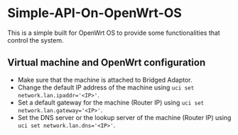 # Simple-API-On-OpenWrt-OS
This is a simple built for OpenWrt OS to provide some functionalities that control the system.

## Virtual machine and OpenWrt configuration

- Make sure that the machine is attached to Bridged Adaptor.
- Change the default IP address of the machine using `uci set network.lan.ipaddr='<IP>'`.
- Set a default gateway for the machine (Router IP) using `uci set network.lan.gateway='<IP>'`.
- Set the DNS server or the lookup server of the machine (Router IP) using `uci set network.lan.dns='<IP>'`.